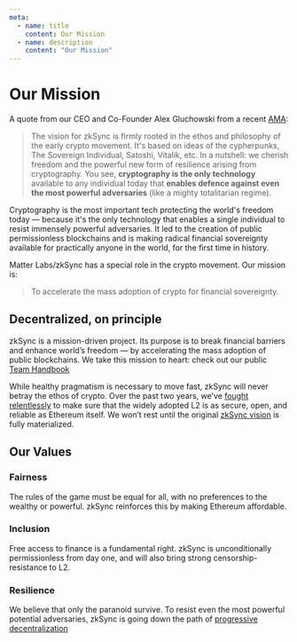 ```yaml
---
meta:
  - name: title
    content: Our Mission
  - name: description
    content: "Our Mission"
---
```


# Our Mission

A quote from our CEO and Co-Founder Alex Gluchowski from a recent [AMA](https://www.reddit.com/r/ethereum/comments/q8q822/ama_were_matter_labs_the_team_behind_zksync_the/):

> The vision for zkSync is firmly rooted in the ethos and philosophy of the early crypto movement. It's based on ideas of the cypherpunks, The Sovereign Individual, Satoshi, Vitalik, etc. In a 
> nutshell: we cherish freedom and the powerful new form of resilience arising from cryptography. You see, **cryptography is the only technology** available to any individual today that **enables defence against even the most powerful adversaries** (like a mighty totalitarian regime).

Cryptography is the most important tech protecting the world's freedom today — because it's the only technology that enables a single individual to resist immensely powerful adversaries. It led to the creation of public permissionless blockchains and is making radical financial sovereignty available for practically anyone in the world, for the first time in history.

Matter Labs/zkSync has a special role in the crypto movement. Our mission is:

> To accelerate the mass adoption of crypto for financial sovereignty.

## Decentralized, on principle

zkSync is a mission-driven project. Its purpose is to break financial barriers and enhance world’s freedom — by accelerating the mass adoption of public blockchains. We take this mission to heart: check out our public [Team Handbook](https://matterlabs.notion.site/matterlabs/Matter-Labs-Team-Handbook-43342b471fe14f05b2baf250cb7c7a02)

While healthy pragmatism is necessary to move fast, zkSync will never betray the ethos of crypto. Over the past two years, we’ve [fought relentlessly](https://medium.com/matter-labs/rollup-at-zcon1-74b6ea694ee6) to make sure that the widely adopted L2 is as secure, open, and reliable as Ethereum itself. We won’t rest until the original [zkSync vision](https://medium.com/matter-labs/introducing-zk-sync-the-missing-link-to-mass-adoption-of-ethereum-14c9cea83f58) is fully materialized. 

## Our Values 

### Fairness
The rules of the game must be equal for all, with no preferences to the wealthy or powerful. zkSync reinforces this by making Ethereum affordable.

### Inclusion
Free access to finance is a fundamental right. zkSync is unconditionally permissionless from day one, and will also bring strong censorship-resistance to L2.

### Resilience
We believe that only the paranoid survive. To resist even the most powerful potential adversaries, zkSync is going down the path of [progressive decentralization](https://zksync.io/faq/decentralization.html)








